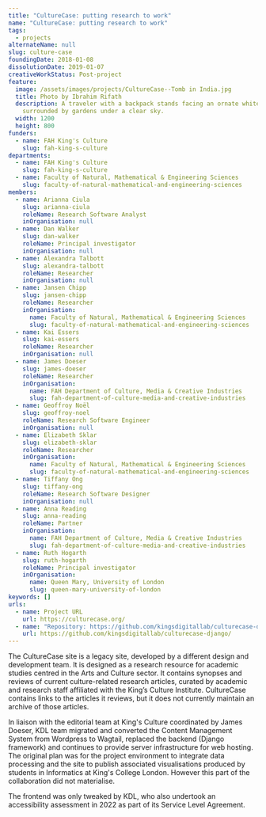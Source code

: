 ```yaml
---
title: "CultureCase: putting research to work"
name: "CultureCase: putting research to work"
tags:
  - projects
alternateName: null
slug: culture-case
foundingDate: 2018-01-08
dissolutionDate: 2019-01-07
creativeWorkStatus: Post-project
feature:
  image: /assets/images/projects/CultureCase--Tomb in India.jpg
  title: Photo by Ibrahim Rifath
  description: A traveler with a backpack stands facing an ornate white tomb,
    surrounded by gardens under a clear sky.
  width: 1200
  height: 800
funders:
  - name: FAH King's Culture
    slug: fah-king-s-culture
departments:
  - name: FAH King's Culture
    slug: fah-king-s-culture
  - name: Faculty of Natural, Mathematical & Engineering Sciences
    slug: faculty-of-natural-mathematical-and-engineering-sciences
members:
  - name: Arianna Ciula
    slug: arianna-ciula
    roleName: Research Software Analyst
    inOrganisation: null
  - name: Dan Walker
    slug: dan-walker
    roleName: Principal investigator
    inOrganisation: null
  - name: Alexandra Talbott
    slug: alexandra-talbott
    roleName: Researcher
    inOrganisation: null
  - name: Jansen Chipp
    slug: jansen-chipp
    roleName: Researcher
    inOrganisation:
      name: Faculty of Natural, Mathematical & Engineering Sciences
      slug: faculty-of-natural-mathematical-and-engineering-sciences
  - name: Kai Essers
    slug: kai-essers
    roleName: Researcher
    inOrganisation: null
  - name: James Doeser
    slug: james-doeser
    roleName: Researcher
    inOrganisation:
      name: FAH Department of Culture, Media & Creative Industries
      slug: fah-department-of-culture-media-and-creative-industries
  - name: Geoffroy Noël
    slug: geoffroy-noel
    roleName: Research Software Engineer
    inOrganisation: null
  - name: Elizabeth Sklar
    slug: elizabeth-sklar
    roleName: Researcher
    inOrganisation:
      name: Faculty of Natural, Mathematical & Engineering Sciences
      slug: faculty-of-natural-mathematical-and-engineering-sciences
  - name: Tiffany Ong
    slug: tiffany-ong
    roleName: Research Software Designer
    inOrganisation: null
  - name: Anna Reading
    slug: anna-reading
    roleName: Partner
    inOrganisation:
      name: FAH Department of Culture, Media & Creative Industries
      slug: fah-department-of-culture-media-and-creative-industries
  - name: Ruth Hogarth
    slug: ruth-hogarth
    roleName: Principal investigator
    inOrganisation:
      name: Queen Mary, University of London
      slug: queen-mary-university-of-london
keywords: []
urls:
  - name: Project URL
    url: https://culturecase.org/
  - name: "Repository: https://github.com/kingsdigitallab/culturecase-django/"
    url: https://github.com/kingsdigitallab/culturecase-django/
---
```


The CultureCase site is a legacy site, developed by a different design and development team. It is designed as a research resource for academic studies centred in the Arts and Culture sector. It contains synopses and reviews of current culture-related research articles, curated by academic and research staff affiliated with the King’s Culture Institute. CultureCase contains links to the articles it reviews, but it does not currently maintain an archive of those articles.

In liaison with the editorial team at King's Culture coordinated by James Doeser, KDL team migrated and converted the Content Management System from Wordpress to Wagtail, replaced the backend (Django framework) and continues to provide server infrastructure for web hosting. The original plan was for the project environment to integrate data processing and the site to publish associated visualisations produced by students in Informatics at King's College London. However this part of the collaboration did not materialise.

The frontend was only tweaked by KDL, who also undertook an accessibility assessment in 2022 as part of its Service Level Agreement.
